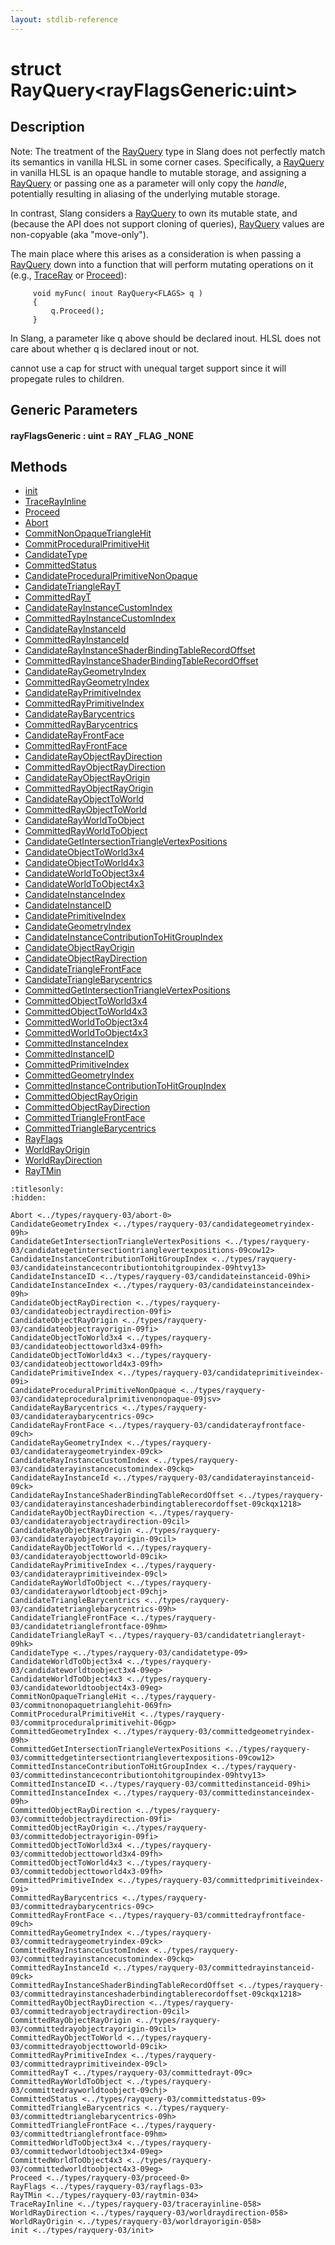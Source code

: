 ```yaml
---
layout: stdlib-reference
---
```


# struct RayQuery\<rayFlagsGeneric:uint\>

## Description

Note: The treatment of the <span class='code'><a href="index.md" class="code_type">RayQuery</a></span> type in Slang does not
perfectly match its semantics in vanilla HLSL in some corner
cases. Specifically, a <span class='code'><a href="index.md" class="code_type">RayQuery</a></span> in vanilla HLSL is an
opaque handle to mutable storage, and assigning a <span class='code'><a href="index.md" class="code_type">RayQuery</a></span>
or passing one as a parameter will only copy the *handle*,
potentially resulting in aliasing of the underlying mutable
storage.

In contrast, Slang considers a <span class='code'><a href="index.md" class="code_type">RayQuery</a></span> to own its mutable
state, and (because the API does not support cloning of queries),
<span class='code'><a href="index.md" class="code_type">RayQuery</a></span> values are non-copyable (aka "move-only").

The main place where this arises as a consideration is when
passing a <span class='code'><a href="index.md" class="code_type">RayQuery</a></span> down into a function that will perform
mutating operations on it (e.g., <span class='code'><a href="../../global-decls/traceray-05.md">TraceRay</a></span> or <span class='code'><a href="proceed-0.md">Proceed</a></span>):
```
     void myFunc( inout RayQuery<FLAGS> q )
     {
         q.Proceed();
     }
```
In Slang, a parameter like <span class='code'>q</span> above should be declared <span class='code'><span class="code_keyword">inout</span></span>.
HLSL does not care about whether <span class='code'>q</span> is declared <span class='code'><span class="code_keyword">inout</span></span> or not.

cannot use a cap for struct with unequal target support
since it will propegate rules to children.


## Generic Parameters

####  <a id="decl-rayFlagsGeneric"></a>rayFlagsGeneric  : uint = RAY \_FLAG \_NONE

## Methods

* [init](init.md)
* [TraceRayInline](tracerayinline-058.md)
* [Proceed](proceed-0.md)
* [Abort](abort-0.md)
* [CommitNonOpaqueTriangleHit](commitnonopaquetrianglehit-069fn.md)
* [CommitProceduralPrimitiveHit](commitproceduralprimitivehit-06gp.md)
* [CandidateType](candidatetype-09.md)
* [CommittedStatus](committedstatus-09.md)
* [CandidateProceduralPrimitiveNonOpaque](candidateproceduralprimitivenonopaque-09jsv.md)
* [CandidateTriangleRayT](candidatetrianglerayt-09hk.md)
* [CommittedRayT](committedrayt-09c.md)
* [CandidateRayInstanceCustomIndex](candidaterayinstancecustomindex-09ckq.md)
* [CommittedRayInstanceCustomIndex](committedrayinstancecustomindex-09ckq.md)
* [CandidateRayInstanceId](candidaterayinstanceid-09ck.md)
* [CommittedRayInstanceId](committedrayinstanceid-09ck.md)
* [CandidateRayInstanceShaderBindingTableRecordOffset](candidaterayinstanceshaderbindingtablerecordoffset-09ckqx1218.md)
* [CommittedRayInstanceShaderBindingTableRecordOffset](committedrayinstanceshaderbindingtablerecordoffset-09ckqx1218.md)
* [CandidateRayGeometryIndex](candidateraygeometryindex-09ck.md)
* [CommittedRayGeometryIndex](committedraygeometryindex-09ck.md)
* [CandidateRayPrimitiveIndex](candidaterayprimitiveindex-09cl.md)
* [CommittedRayPrimitiveIndex](committedrayprimitiveindex-09cl.md)
* [CandidateRayBarycentrics](candidateraybarycentrics-09c.md)
* [CommittedRayBarycentrics](committedraybarycentrics-09c.md)
* [CandidateRayFrontFace](candidaterayfrontface-09ch.md)
* [CommittedRayFrontFace](committedrayfrontface-09ch.md)
* [CandidateRayObjectRayDirection](candidaterayobjectraydirection-09cil.md)
* [CommittedRayObjectRayDirection](committedrayobjectraydirection-09cil.md)
* [CandidateRayObjectRayOrigin](candidaterayobjectrayorigin-09cil.md)
* [CommittedRayObjectRayOrigin](committedrayobjectrayorigin-09cil.md)
* [CandidateRayObjectToWorld](candidaterayobjecttoworld-09cik.md)
* [CommittedRayObjectToWorld](committedrayobjecttoworld-09cik.md)
* [CandidateRayWorldToObject](candidaterayworldtoobject-09chj.md)
* [CommittedRayWorldToObject](committedrayworldtoobject-09chj.md)
* [CandidateGetIntersectionTriangleVertexPositions](candidategetintersectiontrianglevertexpositions-09cow12.md)
* [CandidateObjectToWorld3x4](candidateobjecttoworld3x4-09fh.md)
* [CandidateObjectToWorld4x3](candidateobjecttoworld4x3-09fh.md)
* [CandidateWorldToObject3x4](candidateworldtoobject3x4-09eg.md)
* [CandidateWorldToObject4x3](candidateworldtoobject4x3-09eg.md)
* [CandidateInstanceIndex](candidateinstanceindex-09h.md)
* [CandidateInstanceID](candidateinstanceid-09hi.md)
* [CandidatePrimitiveIndex](candidateprimitiveindex-09i.md)
* [CandidateGeometryIndex](candidategeometryindex-09h.md)
* [CandidateInstanceContributionToHitGroupIndex](candidateinstancecontributiontohitgroupindex-09htvy13.md)
* [CandidateObjectRayOrigin](candidateobjectrayorigin-09fi.md)
* [CandidateObjectRayDirection](candidateobjectraydirection-09fi.md)
* [CandidateTriangleFrontFace](candidatetrianglefrontface-09hm.md)
* [CandidateTriangleBarycentrics](candidatetrianglebarycentrics-09h.md)
* [CommittedGetIntersectionTriangleVertexPositions](committedgetintersectiontrianglevertexpositions-09cow12.md)
* [CommittedObjectToWorld3x4](committedobjecttoworld3x4-09fh.md)
* [CommittedObjectToWorld4x3](committedobjecttoworld4x3-09fh.md)
* [CommittedWorldToObject3x4](committedworldtoobject3x4-09eg.md)
* [CommittedWorldToObject4x3](committedworldtoobject4x3-09eg.md)
* [CommittedInstanceIndex](committedinstanceindex-09h.md)
* [CommittedInstanceID](committedinstanceid-09hi.md)
* [CommittedPrimitiveIndex](committedprimitiveindex-09i.md)
* [CommittedGeometryIndex](committedgeometryindex-09h.md)
* [CommittedInstanceContributionToHitGroupIndex](committedinstancecontributiontohitgroupindex-09htvy13.md)
* [CommittedObjectRayOrigin](committedobjectrayorigin-09fi.md)
* [CommittedObjectRayDirection](committedobjectraydirection-09fi.md)
* [CommittedTriangleFrontFace](committedtrianglefrontface-09hm.md)
* [CommittedTriangleBarycentrics](committedtrianglebarycentrics-09h.md)
* [RayFlags](rayflags-03.md)
* [WorldRayOrigin](worldrayorigin-058.md)
* [WorldRayDirection](worldraydirection-058.md)
* [RayTMin](raytmin-034.md)


```{toctree}
:titlesonly:
:hidden:

Abort <../types/rayquery-03/abort-0>
CandidateGeometryIndex <../types/rayquery-03/candidategeometryindex-09h>
CandidateGetIntersectionTriangleVertexPositions <../types/rayquery-03/candidategetintersectiontrianglevertexpositions-09cow12>
CandidateInstanceContributionToHitGroupIndex <../types/rayquery-03/candidateinstancecontributiontohitgroupindex-09htvy13>
CandidateInstanceID <../types/rayquery-03/candidateinstanceid-09hi>
CandidateInstanceIndex <../types/rayquery-03/candidateinstanceindex-09h>
CandidateObjectRayDirection <../types/rayquery-03/candidateobjectraydirection-09fi>
CandidateObjectRayOrigin <../types/rayquery-03/candidateobjectrayorigin-09fi>
CandidateObjectToWorld3x4 <../types/rayquery-03/candidateobjecttoworld3x4-09fh>
CandidateObjectToWorld4x3 <../types/rayquery-03/candidateobjecttoworld4x3-09fh>
CandidatePrimitiveIndex <../types/rayquery-03/candidateprimitiveindex-09i>
CandidateProceduralPrimitiveNonOpaque <../types/rayquery-03/candidateproceduralprimitivenonopaque-09jsv>
CandidateRayBarycentrics <../types/rayquery-03/candidateraybarycentrics-09c>
CandidateRayFrontFace <../types/rayquery-03/candidaterayfrontface-09ch>
CandidateRayGeometryIndex <../types/rayquery-03/candidateraygeometryindex-09ck>
CandidateRayInstanceCustomIndex <../types/rayquery-03/candidaterayinstancecustomindex-09ckq>
CandidateRayInstanceId <../types/rayquery-03/candidaterayinstanceid-09ck>
CandidateRayInstanceShaderBindingTableRecordOffset <../types/rayquery-03/candidaterayinstanceshaderbindingtablerecordoffset-09ckqx1218>
CandidateRayObjectRayDirection <../types/rayquery-03/candidaterayobjectraydirection-09cil>
CandidateRayObjectRayOrigin <../types/rayquery-03/candidaterayobjectrayorigin-09cil>
CandidateRayObjectToWorld <../types/rayquery-03/candidaterayobjecttoworld-09cik>
CandidateRayPrimitiveIndex <../types/rayquery-03/candidaterayprimitiveindex-09cl>
CandidateRayWorldToObject <../types/rayquery-03/candidaterayworldtoobject-09chj>
CandidateTriangleBarycentrics <../types/rayquery-03/candidatetrianglebarycentrics-09h>
CandidateTriangleFrontFace <../types/rayquery-03/candidatetrianglefrontface-09hm>
CandidateTriangleRayT <../types/rayquery-03/candidatetrianglerayt-09hk>
CandidateType <../types/rayquery-03/candidatetype-09>
CandidateWorldToObject3x4 <../types/rayquery-03/candidateworldtoobject3x4-09eg>
CandidateWorldToObject4x3 <../types/rayquery-03/candidateworldtoobject4x3-09eg>
CommitNonOpaqueTriangleHit <../types/rayquery-03/commitnonopaquetrianglehit-069fn>
CommitProceduralPrimitiveHit <../types/rayquery-03/commitproceduralprimitivehit-06gp>
CommittedGeometryIndex <../types/rayquery-03/committedgeometryindex-09h>
CommittedGetIntersectionTriangleVertexPositions <../types/rayquery-03/committedgetintersectiontrianglevertexpositions-09cow12>
CommittedInstanceContributionToHitGroupIndex <../types/rayquery-03/committedinstancecontributiontohitgroupindex-09htvy13>
CommittedInstanceID <../types/rayquery-03/committedinstanceid-09hi>
CommittedInstanceIndex <../types/rayquery-03/committedinstanceindex-09h>
CommittedObjectRayDirection <../types/rayquery-03/committedobjectraydirection-09fi>
CommittedObjectRayOrigin <../types/rayquery-03/committedobjectrayorigin-09fi>
CommittedObjectToWorld3x4 <../types/rayquery-03/committedobjecttoworld3x4-09fh>
CommittedObjectToWorld4x3 <../types/rayquery-03/committedobjecttoworld4x3-09fh>
CommittedPrimitiveIndex <../types/rayquery-03/committedprimitiveindex-09i>
CommittedRayBarycentrics <../types/rayquery-03/committedraybarycentrics-09c>
CommittedRayFrontFace <../types/rayquery-03/committedrayfrontface-09ch>
CommittedRayGeometryIndex <../types/rayquery-03/committedraygeometryindex-09ck>
CommittedRayInstanceCustomIndex <../types/rayquery-03/committedrayinstancecustomindex-09ckq>
CommittedRayInstanceId <../types/rayquery-03/committedrayinstanceid-09ck>
CommittedRayInstanceShaderBindingTableRecordOffset <../types/rayquery-03/committedrayinstanceshaderbindingtablerecordoffset-09ckqx1218>
CommittedRayObjectRayDirection <../types/rayquery-03/committedrayobjectraydirection-09cil>
CommittedRayObjectRayOrigin <../types/rayquery-03/committedrayobjectrayorigin-09cil>
CommittedRayObjectToWorld <../types/rayquery-03/committedrayobjecttoworld-09cik>
CommittedRayPrimitiveIndex <../types/rayquery-03/committedrayprimitiveindex-09cl>
CommittedRayT <../types/rayquery-03/committedrayt-09c>
CommittedRayWorldToObject <../types/rayquery-03/committedrayworldtoobject-09chj>
CommittedStatus <../types/rayquery-03/committedstatus-09>
CommittedTriangleBarycentrics <../types/rayquery-03/committedtrianglebarycentrics-09h>
CommittedTriangleFrontFace <../types/rayquery-03/committedtrianglefrontface-09hm>
CommittedWorldToObject3x4 <../types/rayquery-03/committedworldtoobject3x4-09eg>
CommittedWorldToObject4x3 <../types/rayquery-03/committedworldtoobject4x3-09eg>
Proceed <../types/rayquery-03/proceed-0>
RayFlags <../types/rayquery-03/rayflags-03>
RayTMin <../types/rayquery-03/raytmin-034>
TraceRayInline <../types/rayquery-03/tracerayinline-058>
WorldRayDirection <../types/rayquery-03/worldraydirection-058>
WorldRayOrigin <../types/rayquery-03/worldrayorigin-058>
init <../types/rayquery-03/init>
```

<script>
// Fix .md links to .html when on ReadTheDocs
if (window.location.hostname.includes('readthedocs') || 
    window.location.hostname.includes('rtfd.io')) {
  document.addEventListener('DOMContentLoaded', function() {
    const links = document.querySelectorAll('a');
    links.forEach(link => {
      const href = link.getAttribute('href');
      if (href && href.includes('.md')) {
        // This regex will handle .md links with or without fragment identifiers or query parameters
        link.href = link.href.replace(/(.+)\.md(#[^?]*)?(\?.*)?$/, '$1.html$2$3');
      }
    });
  });
}
</script>
